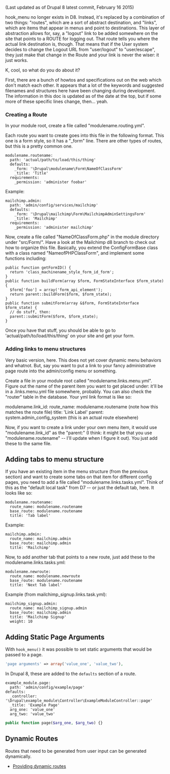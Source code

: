 (Last updated as of Drupal 8 latest commit, February 16 2015)

hook_menu no longer exists in D8. Instead, it's replaced by a combination of two things: "routes", which are a sort of abstract destination, and "links", which are items that appear in menus and point to destinations. This layer of abstraction allows for, say, a "logout" link to be added somewhere on the site that points to a ROUTE for logging out. That route tells you where the actual link destination is, though. That means that if the User system decides to change the Logout URL from "user/logout" to "user/escape", they just make that change in the Route and your link is never the wiser: it just works.

K, cool, so what do you do about it?

First, there are a bunch of howtos and specifications out on the web which don't match each other. It appears that a lot of the keywords and suggested filenames and structures here have been changing during development. The information in this doc is updated as of the date at the top, but if some more of these specific lines change, then... yeah.

### Creating a Route
In your module root, create a file called "modulename.routing.yml".

Each route you want to create goes into this file in the following format. This one is a form style, so it has a "_form" line. There are other types of routes, but this is a pretty common one.

```
modulename.routename:
  path: 'actual/path/to/load/this/thing'
  defaults:
    _form: '\Drupal\modulename\Form\NameOfClassForm'
    _title: 'Title'
  requirements:
    _permission: 'administer foobar'
```
Example:
```
mailchimp.admin:
  path: 'admin/config/services/mailchimp'
  defaults:
    _form: '\Drupal\mailchimp\Form\MailchimpAdminSettingsForm'
    _title: 'Mailchimp'
  requirements:
    _permission: 'administer mailchimp'
```

Now, create a file called "NameOfClassForm.php" in the module directory under "src/Form/". Have a look at the Mailchimp d8 branch to check out how to organize this file. Basically, you extend the ConfigFormBase class with a class named "NameofPHPClassForm", and implement some functions including:
```
public function getFormID() {
  return 'class_machinename_style_form_id_form';
}
public function buildForm(array $form, FormStateInterface $form_state) {
  $form['foo'] = array('form_api_element');
  return parent::buildForm($form, $form_state);
}
public function submitForm(array &$form, FormStateInterface $form_state) {
  // do stuff, then:
  parent::submitForm($form, $form_state);
}
```

Once you have that stuff, you should be able to go to 'actual/path/to/load/this/thing' on your site and get your form.

### Adding links to menu structures

Very basic version, here. This does not yet cover dynamic menu behaviors and whatnot. But, say you want to put a link to your fancy administrative page route into the admin/config menu or something.

Create a file in your module root called "modulename.links.menu.yml". Figure out the name of the parent item you want to get placed under: it'll be in a .links.menu.yml file somewhere, probably. You can also check the "router" table in the database. Your yml link format is like so:

modulename.link_id:
  route_name: modulename.routename (note how this matches the route file)
  title: 'Link Label'
  parent: system.admin_config_system (this is an actual route elsewhere)

Now, if you want to create a link under your own menu item, it would use "modulename.link_id" as the "parent:" (I think: it might be that you use "modulename.routename" -- I'll update when I figure it out). You just add these to the same file.

## Adding tabs to menu structure

If you have an existing item in the menu structure (from the previous section) and want to create some tabs on that item for different config pages, you need to add a file called "modulename.links.tasks.yml". Think of this as the "default local task" from D7 -- or just the default tab, here. It looks like so:
```
modulename.routename:
  route_name: modulename.routename
  base_route: modulename.routename
  title: 'Tab label'
```
Example:
```
mailchimp.admin:
  route_name: mailchimp.admin
  base_route: mailchimp.admin
  title: 'Mailchimp'
```
Now, to add another tab that points to a new route, just add these to the modulename.links.tasks.yml:
```
modulename.newroute:
  route_name: modulename.newroute
  base_route: modulename.routename
  title: 'Next Tab label'
```
Example (from mailchimp_signup.links.task.yml):
```
mailchimp_signup.admin:
  route_name: mailchimp_signup.admin
  base_route: mailchimp.admin
  title: 'Mailchimp Signup'
  weight: 10
```

## Adding Static Page Arguments

With `hook_menu()` it was possible to set static arguments that would be passed to a page.

  ```php
  'page arguments' => array('value_one', 'value_two'),
  ```

In Drupal 8, these are added to the `defaults` section of a route.

  ```
  example_module.page:
    path: 'admin/config/example/page'
  defaults:
    _controller: '\Drupal\example_module\Controller\ExampleModuleController::page'
    _title: 'Example Page'
    arg_one: 'value_one'
    arg_two: 'value_two'
  ```

  ```php
  public function page($arg_one, $arg_two) {}
  ```

## Dynamic Routes

Routes that need to be generated from user input can be generated dynamically.

* [Providing dynamic routes](https://www.drupal.org/node/2122201)
